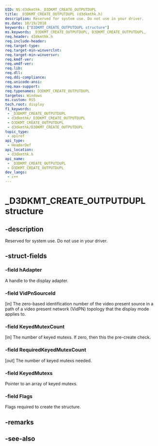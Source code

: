 ```yaml
---
UID: NS:d3dkmthk._D3DKMT_CREATE_OUTPUTDUPL
title: _D3DKMT_CREATE_OUTPUTDUPL (d3dkmthk.h)
description: Reserved for system use. Do not use in your driver.
ms.date: 10/19/2018
keywords: ["D3DKMT_CREATE_OUTPUTDUPL structure"]
ms.keywords: _D3DKMT_CREATE_OUTPUTDUPL, D3DKMT_CREATE_OUTPUTDUPL,
req.header: d3dkmthk.h
req.include-header: 
req.target-type: 
req.target-min-winverclnt: 
req.target-min-winversvr: 
req.kmdf-ver: 
req.umdf-ver: 
req.lib: 
req.dll: 
req.ddi-compliance: 
req.unicode-ansi: 
req.max-support: 
req.typenames: D3DKMT_CREATE_OUTPUTDUPL
targetos: Windows
ms.custom: RS5
tech.root: display
f1_keywords:
 - _D3DKMT_CREATE_OUTPUTDUPL
 - d3dkmthk/_D3DKMT_CREATE_OUTPUTDUPL
 - D3DKMT_CREATE_OUTPUTDUPL
 - d3dkmthk/D3DKMT_CREATE_OUTPUTDUPL
topic_type:
 - apiref
api_type:
 - HeaderDef
api_location:
 - d3dkmthk.h
api_name:
 - _D3DKMT_CREATE_OUTPUTDUPL
 - D3DKMT_CREATE_OUTPUTDUPL
dev_langs:
 - c++
---
```


# _D3DKMT_CREATE_OUTPUTDUPL structure


## -description

Reserved for system use. Do not use in your driver.

## -struct-fields

### -field hAdapter

A handle to the display adapter.

### -field VidPnSourceId

[in] The zero-based identification number of the video present source in a path of a video present network (VidPN) topology that the display mode applies to.

### -field KeyedMutexCount

[in] The number of keyed mutexs. If zero, then this the pre-create check.

### -field RequiredKeyedMutexCount

[out] The number of keyed mutexs needed.

### -field KeyedMutexs

Pointer to an array of keyed mutexs.

### -field Flags

 
Flags required to create the structure.

## -remarks

## -see-also

